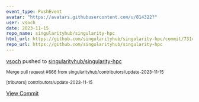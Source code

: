 ```yaml
---
event_type: PushEvent
avatar: "https://avatars.githubusercontent.com/u/814322?"
user: vsoch
date: 2023-11-15
repo_name: singularityhub/singularity-hpc
html_url: https://github.com/singularityhub/singularity-hpc/commit/731c25a7582059138ecccfb7fba614ca8ec0ce51
repo_url: https://github.com/singularityhub/singularity-hpc
---
```


<a href='https://github.com/vsoch' target='_blank'>vsoch</a> pushed to <a href='https://github.com/singularityhub/singularity-hpc' target='_blank'>singularityhub/singularity-hpc</a>

<small>Merge pull request #666 from singularityhub/contributors/update-2023-11-15

[tributors] contributors/update-2023-11-15</small>

<a href='https://github.com/singularityhub/singularity-hpc/commit/731c25a7582059138ecccfb7fba614ca8ec0ce51' target='_blank'>View Commit</a>